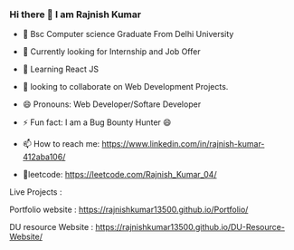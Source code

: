 ### Hi there 👋 I am Rajnish Kumar 

- :book: Bsc Computer science Graduate From Delhi University
- 🤔  Currently looking for Internship and Job Offer 
- 🌱  Learning React JS
- 👯  looking to collaborate on Web Development Projects.
- 😄  Pronouns: Web Developer/Softare Developer
- ⚡  Fun fact: I am a Bug Bounty Hunter 😄

- 📫 How to reach me: https://www.linkedin.com/in/rajnish-kumar-412aba106/
- :link:leetcode: https://leetcode.com/Rajnish_Kumar_04/


Live Projects : 

Portfolio website :  https://rajnishkumar13500.github.io/Portfolio/

DU resource Website : https://rajnishkumar13500.github.io/DU-Resource-Website/


